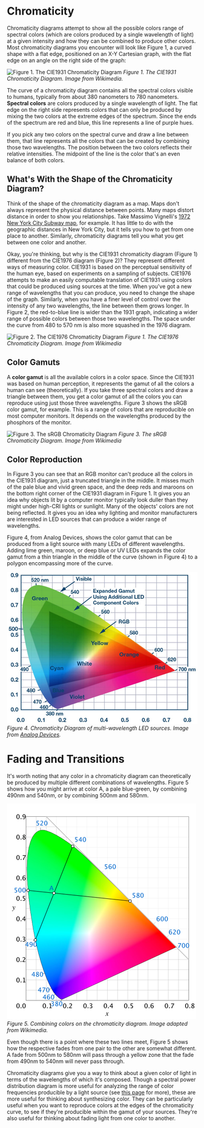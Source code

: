 # Chromaticity

Chromaticity diagrams attempt to show all the possible colors range of spectral colors (which are colors produced by a single wavelength of light) at a given intensity and how they can be combined to produce other colors. Most chromaticity diagrams you encounter will look like Figure 1, a curved shape with a flat edge, positioned on an X-Y Cartesian graph, with the flat edge on an angle on the right side of the graph:

![Figure 1. The CIE1931 Chromaticity Diagram](https://upload.wikimedia.org/wikipedia/commons/thumb/3/3b/CIE1931xy_blank.svg/600px-CIE1931xy_blank.svg.png)
_Figure 1. The CIE1931 Chromaticity Diagram. Image from Wikimedia._

The curve of a chromaticity diagram contains all the spectral colors visible to humans, typically from about 380 nanometers to 780 nanometers. **Spectral colors** are colors produced by a single wavelength of light. The flat edge on the right side represents colors that can only be produced by mixing the two colors at the extreme edges of the  spectrum. Since the ends of the spectrum are red and blue, this line represents a line of purple hues. 

If you pick any two colors on the spectral curve and draw a line between them, that line represents all the colors that can be created by combining those two wavelengths. The position between the two colors reflects their relative intensities. The midpoint of the line is the color that's an even balance of both colors. 

## What's With the Shape of the Chromaticity Diagram?

Think of the shape of the chromaticity diagram as a map. Maps don't always represent the physical distance between points. Many maps distort distance in order to show you relationships. Take Massimo Vignelli's [1972 New York City Subway map](https://www.nytimes.com/2012/08/06/arts/design/the-subway-map-that-rattled-new-yorkers.html), for example. It has little to do with the geographic distances in New York City, but it tells you how to get from one place to another. Similarly, chromaticity diagrams tell you what you get between one color and another.

Okay, you're thinking, but why is the CIE1931 chromaticity diagram (Figure 1) different from the CIE1976 diagram (Figure 2)?  They represent different ways of measuring color. CIE1931 is based on the perceptual sensitivity of the human eye, based on experiments on a sampling of subjects. CIE1976 attempts to make an easily computable translation of CIE1931 using colors that could be produced using sources at the time. When you've got a new range of wavelengths that you can produce, you need to change the shape of the graph. Similarly, when you have a finer level of control over the intensity of any two wavelengths, the line between them grows longer. In Figure 2, the red-to-blue line is wider than the 1931 graph, indicating a wider range of possible colors between those two wavelengths. The space under the curve from 480 to 570 nm is also more squashed in the 1976 diagram.

![Figure 2. The CIE1976 Chromaticity Diagram](https://upload.wikimedia.org/wikipedia/commons/thumb/8/83/CIE_1976_UCS.png/1200px-CIE_1976_UCS.png)
_Figure 1. The CIE1976 Chromaticity Diagram. Image from Wikimedia_

## Color Gamuts

A **color gamut** is all the available colors in a color space. Since the CIE1931 was based on human perception, it represents the gamut of all the colors a human can see (theoretically). If you take three spectral colors and draw a triangle between them, you get a color gamut of all the colors you can reproduce using just those three wavelengths. Figure 3 shows the sRGB color gamut, for example. This is a range of colors that are reproducible on most computer monitors. It depends on the wavelengths produced by the phosphors of the monitor. 

![Figure 3. The sRGB Chromaticity Diagram](https://upload.wikimedia.org/wikipedia/commons/thumb/d/d3/CIExy1931_srgb_gamut.png/480px-CIExy1931_srgb_gamut.png)
_Figure 3. The sRGB Chromaticity Diagram. Image from Wikimedia_

## Color Reproduction 

In Figure 3 you can see that an RGB monitor can't produce all the colors in the CIE1931 diagram, just a truncated triangle in the middle. It misses much of the pale blue and vivid green space, and the deep reds and maroons on the bottom right corner of the CIE1931 diagram in Figure 1. It  gives you an idea why objects lit by a computer monitor typically look duller than they might under high-CRI lights or sunlight. Many of the objects' colors are not being reflected. It gives you an idea why lighting and monitor manufacturers are interested in LED sources that can produce a wider range of wavelengths.

Figure 4, from Analog Devices, shows the color gamut that can be produced from a light source with many LEDs of different wavelengths. Adding lime green, maroon, or deep blue or UV LEDs expands the color gamut from a thin triangle in the middle of the curve (shown in Figure 4) to a polygon encompassing more of the curve. 

![Figure 5. Multi-LED light source color gamut](img/212069_Fig_07.jpg)
_Figure 4. Chromaticity Diagram of multi-wavelength LED sources. Image from [Analog Devices](https://www.analog.com/en/technical-articles/control-color-of-led-stage-and-architectural-lighting-easy-accurate-13-bit-color.html)._

# Fading and Transitions

It's worth noting that any color in a chromaticity diagram can theoretically be produced by multiple different combinations of wavelengths. Figure 5 shows how you might arrive at color A, a pale blue-green, by combining 490nm and 540nm, or by combining 500nm and 580nm. 

![Figure 5. Combining colors on the chromaticity diagram](img/fading-chromaticity.png)
_Figure 5. Combining colors on the chromaticity diagram. Image adapted from Wikimedia._

Even though there is a point where these two lines meet, Figure 5 shows how the respective fades from one pair to the other are somewhat different. A fade from 500nm to 580nm will pass through a yellow zone that the fade from 490nm to 540nm will never pass through. 

Chromaticity diagrams give you a way to think about a given color of light in terms of the wavelengths of which it's composed. Though a spectral power distribution diagram is more useful for analyzing the range of color frequencies producible by a light source (see [this page](light-rendering-indices.md) for more), these are more useful for thinking about synthesizing color. They can be particularly useful when you want to reproduce colors at the edges of the chromaticity curve, to see if they're producible within the gamut of your sources. They're also useful for thinking about fading light from one color to another. 
